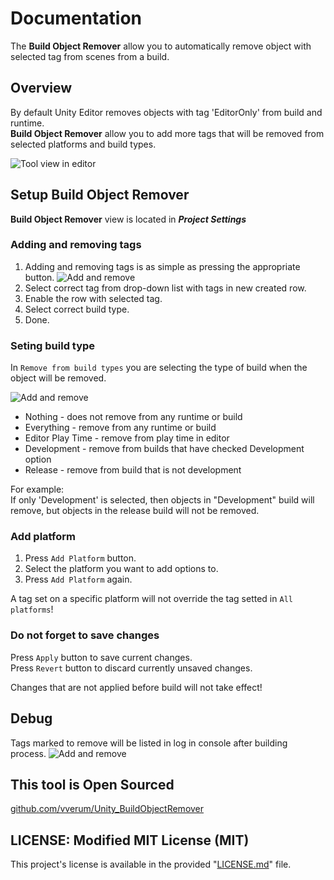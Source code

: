 # Documentation

The **Build Object Remover** allow you to automatically remove object with selected tag from scenes from a build.

## Overview

By default Unity Editor removes objects with tag 'EditorOnly' from build and runtime.<br/>
**Build Object Remover** allow you to add more tags that will be removed from selected platforms and build types.

![Tool view in editor][ViewImage]

## Setup **Build Object Remover**

**Build Object Remover** view is located in ***Project Settings***

### Adding and removing tags<br/>
1. Adding and removing tags is as simple as pressing the appropriate button.
![Add and remove][AddRemoveImage]
2. Select correct tag from drop-down list with tags in new created row.
3. Enable the row with selected tag.
4. Select correct build type.
5. Done.

### Seting build type
In `Remove from build types` you are selecting the type of build when the object will be removed.

![Add and remove][BuildTypeImage]
* Nothing - does not remove from any runtime or build
* Everything - remove from any runtime or build
* Editor Play Time - remove from play time in editor 
* Development - remove from builds that have checked Development option
* Release - remove from build that is not development

For example:<br/>
If only 'Development' is selected, then objects in "Development" build will remove, but objects in the release build will not be removed.

### Add platform
1. Press `Add Platform` button.
2. Select the platform you want to add options to.
3. Press `Add Platform` again.

A tag set on a specific platform will not override the tag setted in `All platforms`!

### Do not forget to save changes
Press `Apply` button to save current changes.<br/>
Press `Revert` button to discard currently unsaved changes.<br/>

Changes that are not applied before build will not take effect!

## Debug
Tags marked to remove will be listed in log in console after building process.
![Add and remove][BuildLogImage]

## This tool is Open Sourced
[github.com/vverum/Unity_BuildObjectRemover](https://github.com/vverum/Unity_BuildObjectRemover)

## LICENSE: Modified MIT License (MIT)
This project's license is available in the provided "[LICENSE.md](../LICENSE.md)" file.


[ViewImage]: BuildObjRemoverScreenshot.png?raw=true "Tool view in editor"
[AddRemoveImage]: AddRemoveTagScreenshot.png
[BuildTypeImage]: BuildTypeScreenshot.png
[BuildLogImage]: LogScreenshot.png